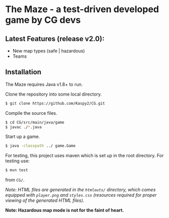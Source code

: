 # The Maze - a test-driven developed game by CG devs

## Latest Features (release v2.0):
 - New map types (safe | hazardous)
 - Teams

## Installation
The Maze requires Java v1.8+ to run.

Clone the repository into some local directory.
```sh
$ git clone https://github.com/Kaspy2/CG.git
```

Compile the source files.
```sh
$ cd CG/src/main/java/game
$ javac ./*.java
```

Start up a game.
```sh
$ java -classpath ../ game.Game
```

For testing, this project uses maven which is set up in the root directory.
For testing use:
```sh
$ mvn test
```
from `CG/`.

*Note: HTML files are generated in the `htmlouts/` directory, which comes equipped with `player.png` and `styles.css` (resources required for proper viewing of the generated HTML files).*

 
**Note: Hazardous map mode is not for the faint of heart.**
